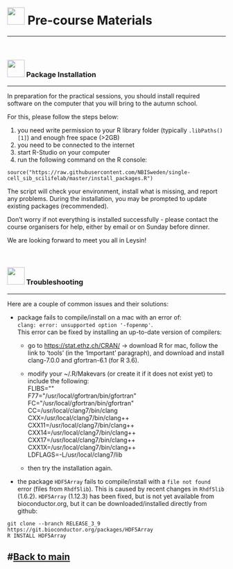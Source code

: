 # <img border="0" src="https://www.svgrepo.com/show/19652/maths-class-materials-cross-of-a-pencil-and-a-ruler.svg" width="40" height="40"> Pre-course Materials

***

<br/>


### <img border="0" src="https://www.svgrepo.com/show/4795/installation-symbol.svg" width="40" height="40"> Package Installation

***

In preparation for the practical sessions, you should install required software on the computer that you will bring to the autumn school.

For this, please follow the steps below:
1. you need write permission to your R library folder (typically `.libPaths()[1]`) and enough free space (>2GB)
2. you need to be connected to the internet 
3. start R-Studio on your computer
4. run the following command on the R console:

```
source("https://raw.githubusercontent.com/NBISweden/single-cell_sib_scilifelab/master/install_packages.R")
```

The script will check your environment, install what is missing, and report any problems.
During the installation, you may be prompted to update existing packages (recommended).

Don’t worry if not everything is installed successfully - please contact the course organisers for help, either by email or on Sunday before dinner.

We are looking forward to meet you all in Leysin!

<br/>

### <img border="0" src="https://www.svgrepo.com/show/58839/problem.svg" width="40" height="40"> Troubleshooting
***

Here are a couple of common issues and their solutions:  

- package fails to compile/install on a mac with an error of:  
  `clang: error: unsupported option '-fopenmp'`.  
  This error can be fixed by installing an up-to-date version of compilers:  
  * go to https://stat.ethz.ch/CRAN/ -> download R for mac, follow the link to ‘tools’ (in the ‘Important’ paragraph), and download and install clang-7.0.0 and gfortran-6.1 (for R 3.6). 

  * modify your ~/.R/Makevars (or create it if it does not exist yet) to include the following:  
  FLIBS=""  
  F77="/usr/local/gfortran/bin/gfortran"  
  FC="/usr/local/gfortran/bin/gfortran"  
  CC=/usr/local/clang7/bin/clang  
  CXX=/usr/local/clang7/bin/clang++  
  CXX11=/usr/local/clang7/bin/clang++  
  CXX14=/usr/local/clang7/bin/clang++  
  CXX17=/usr/local/clang7/bin/clang++  
  CXX1X=/usr/local/clang7/bin/clang++  
  LDFLAGS=-L/usr/local/clang7/lib

  * then try the installation again.

- the package `HDF5Array` fails to compile/install with a `file not found` error (files from `Rhdf5lib`). This is caused by recent changes in `Rhdf5lib` (1.6.2). `HDF5Array` (1.12.3) has been fixed, but is not yet available from bioconductor.org, but it can be downloaded/installed directly from github:   
```
git clone --branch RELEASE_3_9 https://git.bioconductor.org/packages/HDF5Array
R INSTALL HDF5Array
```

## #[Back to main](README.md)
